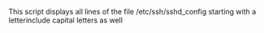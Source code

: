 This script displays all lines of the file /etc/ssh/sshd_config starting with a letterinclude capital letters as well
